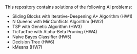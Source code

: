 This repository contains solutions of the following AI problems:

- Sliding Blocks with Iterative-Deepening A* Algorithm (HW1)
- N Queens with MinConflicts Algorithm (HW2)
- TSP with Genetic Algorithm (HW3)
- TicTacToe with Alpha-Beta Pruning (HW4)
- Naive Bayes Classifier (HW5)
- Decision Tree (HW6)
- kMeans (HW7)
